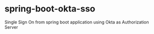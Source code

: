 # spring-boot-okta-sso
Single Sign On from spring boot application using Okta as Authorization Server
